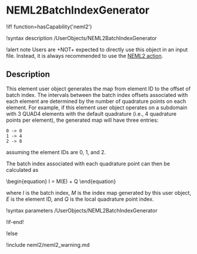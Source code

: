 # NEML2BatchIndexGenerator

!if! function=hasCapability('neml2')

!syntax description /UserObjects/NEML2BatchIndexGenerator

!alert note
Users are +NOT+ expected to directly use this object in an input file. Instead, it is always recommended to use the [NEML2 action](syntax/NEML2/index.md).

## Description

This element user object generates the map from element ID to the offset of batch index. The intervals between the batch index offsets associated with each element are determined by the number of quadrature points on each element. For example, if this element user object operates on a subdomain with 3 QUAD4 elements with the default quadrature (i.e., 4 quadrature points per element), the generated map will have three entries:

```
0 -> 0
1 -> 4
2 -> 8
```

assuming the element IDs are 0, 1, and 2.

The batch index associated with each quadrature point can then be calculated as

\begin{equation}
  I = M(E) + Q
\end{equation}

where $I$ is the batch index, $M$ is the index map generated by this user object, $E$ is the element ID, and $Q$ is the local quadrature point index.

!syntax parameters /UserObjects/NEML2BatchIndexGenerator

!if-end!

!else

!include neml2/neml2_warning.md
